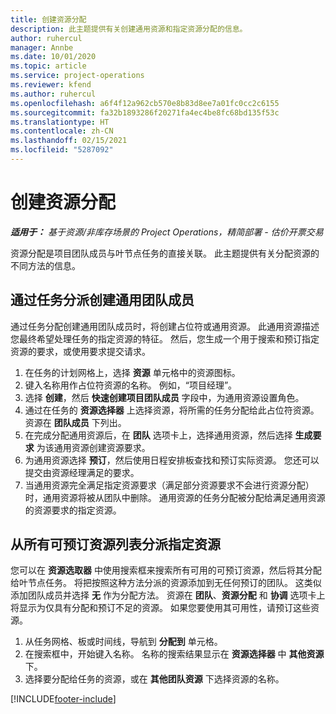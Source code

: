 ```yaml
---
title: 创建资源分配
description: 此主题提供有关创建通用资源和指定资源分配的信息。
author: ruhercul
manager: Annbe
ms.date: 10/01/2020
ms.topic: article
ms.service: project-operations
ms.reviewer: kfend
ms.author: ruhercul
ms.openlocfilehash: a6f4f12a962cb570e8b83d8ee7a01fc0cc2c6155
ms.sourcegitcommit: fa32b1893286f20271fa4ec4be8fc68bd135f53c
ms.translationtype: HT
ms.contentlocale: zh-CN
ms.lasthandoff: 02/15/2021
ms.locfileid: "5287092"
---
```

# <a name="create-resource-assignments"></a>创建资源分配

_**适用于：** 基于资源/非库存场景的 Project Operations，精简部署 - 估价开票交易_


资源分配是项目团队成员与叶节点任务的直接关联。 此主题提供有关分配资源的不同方法的信息。

## <a name="create-a-generic-team-member-through-task-assignment"></a>通过任务分派创建通用团队成员


通过任务分配创建通用团队成员时，将创建占位符或通用资源。 此通用资源描述您最终希望处理任务的指定资源的特征。 然后，您生成一个用于搜索和预订指定资源的要求，或使用要求提交请求。

1. 在任务的计划网格上，选择 **资源** 单元格中的资源图标。
2. 键入名称用作占位符资源的名称。 例如，“项目经理”。
3. 选择 **创建**，然后 **快速创建项目团队成员** 字段中，为通用资源设置角色。
4. 通过在任务的 **资源选择器** 上选择资源，将所需的任务分配给此占位符资源。 资源在 **团队成员** 下列出。
5. 在完成分配通用资源后，在 **团队** 选项卡上，选择通用资源，然后选择 **生成要求** 为该通用资源创建资源要求。
6. 为通用资源选择 **预订**，然后使用日程安排板查找和预订实际资源。 您还可以提交由资源经理满足的要求。
7. 当通用资源完全满足指定资源要求（满足部分资源要求不会进行资源分配）时，通用资源将被从团队中删除。 通用资源的任务分配被分配给满足通用资源的资源要求的指定资源。

## <a name="assign-a-named-resource-from-the-list-of-all-bookable-resources"></a>从所有可预订资源列表分派指定资源

您可以在 **资源选取器** 中使用搜索框来搜索所有可用的可预订资源，然后将其分配给叶节点任务。 将把按照这种方法分派的资源添加到无任何预订的团队。 这类似添加团队成员并选择 **无** 作为分配方法。 资源在 **团队**、**资源分配** 和 **协调** 选项卡上将显示为仅具有分配和预订不足的资源。 如果您要使用其可用性，请预订这些资源。

1. 从任务网格、板或时间线，导航到 **分配到** 单元格。
2. 在搜索框中，开始键入名称。 名称的搜索结果显示在 **资源选择器** 中 **其他资源** 下。
3. 选择要分配给任务的资源，或在 **其他团队资源** 下选择资源的名称。


[!INCLUDE[footer-include](../includes/footer-banner.md)]